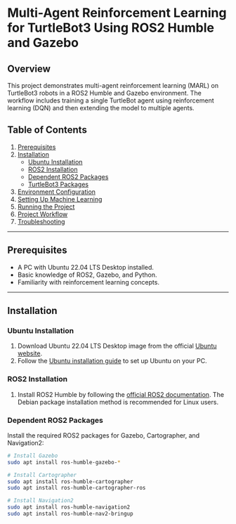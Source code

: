# Multi-Agent Reinforcement Learning for TurtleBot3 Using ROS2 Humble and Gazebo

## Overview
This project demonstrates multi-agent reinforcement learning (MARL) on TurtleBot3 robots in a ROS2 Humble and Gazebo environment. The workflow includes training a single TurtleBot agent using reinforcement learning (DQN) and then extending the model to multiple agents.

## Table of Contents
1. [Prerequisites](#prerequisites)
2. [Installation](#installation)
    - [Ubuntu Installation](#ubuntu-installation)
    - [ROS2 Installation](#ros2-installation)
    - [Dependent ROS2 Packages](#dependent-ros2-packages)
    - [TurtleBot3 Packages](#turtlebot3-packages)
3. [Environment Configuration](#environment-configuration)
4. [Setting Up Machine Learning](#setting-up-machine-learning)
5. [Running the Project](#running-the-project)
6. [Project Workflow](#project-workflow)
7. [Troubleshooting](#troubleshooting)

---

## Prerequisites
- A PC with Ubuntu 22.04 LTS Desktop installed.
- Basic knowledge of ROS2, Gazebo, and Python.
- Familiarity with reinforcement learning concepts.

---

## Installation

### Ubuntu Installation
1. Download Ubuntu 22.04 LTS Desktop image from the official [Ubuntu website](https://ubuntu.com/download/desktop).
2. Follow the [Ubuntu installation guide](https://ubuntu.com/tutorials/install-ubuntu-desktop) to set up Ubuntu on your PC.

### ROS2 Installation
1. Install ROS2 Humble by following the [official ROS2 documentation](https://docs.ros.org/en/humble/Installation.html). The Debian package installation method is recommended for Linux users.

### Dependent ROS2 Packages
Install the required ROS2 packages for Gazebo, Cartographer, and Navigation2:

```bash
# Install Gazebo
sudo apt install ros-humble-gazebo-*

# Install Cartographer
sudo apt install ros-humble-cartographer
sudo apt install ros-humble-cartographer-ros

# Install Navigation2
sudo apt install ros-humble-navigation2
sudo apt install ros-humble-nav2-bringup
